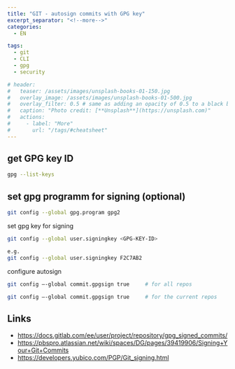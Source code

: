 ```yaml
---
title: "GIT - autosign commits with GPG key"
excerpt_separator: "<!--more-->"
categories:
  - EN

tags:
  - git
  - CLI
  - gpg
  - security

# header:
#   teaser: /assets/images/unsplash-books-01-150.jpg
#   overlay_image: /assets/images/unsplash-books-01-500.jpg
#   overlay_filter: 0.5 # same as adding an opacity of 0.5 to a black background
#   caption: "Photo credit: [**Unsplash**](https://unsplash.com)"
#   actions:
#     - label: "More"
#       url: "/tags/#cheatsheet"
---
```


## get GPG key ID
```bash
gpg --list-keys
```

## set gpg programm for signing (optional)
```bash
git config --global gpg.program gpg2
```


set gpg key for signing
```bash
git config --global user.signingkey <GPG-KEY-ID>

e.g.
git config --global user.signingkey F2C7AB2
```

configure autosign
```bash
git config –-global commit.gpgsign true     # for all repos

git config –-global commit.gpgsign true     # for the current repos
```

## Links
* https://docs.gitlab.com/ee/user/project/repository/gpg_signed_commits/
* https://pbspro.atlassian.net/wiki/spaces/DG/pages/39419906/Signing+Your+Git+Commits
* https://developers.yubico.com/PGP/Git_signing.html